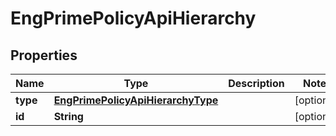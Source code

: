 
# EngPrimePolicyApiHierarchy

## Properties
Name | Type | Description | Notes
------------ | ------------- | ------------- | -------------
**type** | [**EngPrimePolicyApiHierarchyType**](EngPrimePolicyApiHierarchyType.md) |  |  [optional]
**id** | **String** |  |  [optional]



